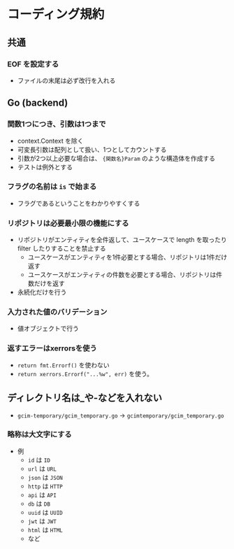 # コーディング規約

## 共通

### EOF を設定する
- ファイルの末尾は必ず改行を入れる

## Go (backend)

### 関数1つにつき、引数は1つまで

- context.Context を除く
- 可変長引数は配列として扱い、1つとしてカウントする
- 引数が2つ以上必要な場合は、 `{関数名}Param` のような構造体を作成する
- テストは例外とする

### フラグの名前は `is` で始まる

- フラグであるということをわかりやすくする

### リポジトリは必要最小限の機能にする
- リポジトリがエンティティを全件返して、ユースケースで length を取ったり filter したりすることを禁止する
  - ユースケースがエンティティを1件必要とする場合、リポジトリは1件だけ返す
  - ユースケースがエンティティの件数を必要とする場合、リポジトリは件数だけを返す
- 永続化だけを行う

### 入力された値のバリデーション

- 値オブジェクトで行う

### 返すエラーはxerrorsを使う
- `return fmt.Errorf()` を使わない
- `return xerrors.Errorf("...%w", err)` を使う。

## ディレクトリ名は_や-などを入れない
- `gcim-temporary/gcim_temporary.go` -> `gcimtemporary/gcim_temporary.go`

### 略称は大文字にする
- 例
  - `id` は `ID`
  - `url` は `URL`
  - `json` は `JSON`
  - `http` は `HTTP`
  - `api` は `API`
  - `db` は `DB`
  - `uuid` は `UUID`
  - `jwt` は `JWT`
  - `html` は `HTML`
  - など
